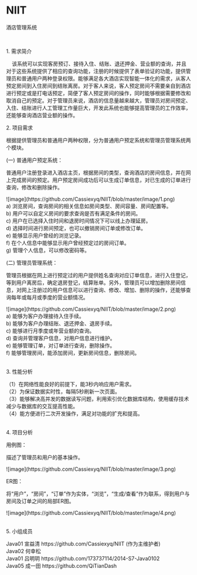 # NIIT
酒店管理系统

<br>
<p>1. 需求简介</p>
<p>&nbsp; &nbsp; 该系统可以实现客房预订、接待入住、结账、退还押金、营业额的查询，并且对于这些系统提供了相应的查询功能，注册的时候提供了表单验证的功能，提供管理员和普通用户两种登录权限。能够满足各大酒店实现智能一体化的需求，从客人预定房间到入住房间到结账离房。对于客人来说，客人预定房间不需要亲自到酒店进行预定或是打电话预定，简便了客人预定房间的操作，同时能够根据需要修改和取消自己的预定。对于管理员来说，酒店的信息量越来越大，管理员对房间预定、入住、结账进行人工管理工作量巨大，开发此系统也能够提高管理员的工作效率，还能够查询酒店营业额的操作。
</p>

<p>2.  项目需求</p>
<p>根据提供管理员和普通用户两种权限，分为普通用户预定系统和管理员管理系统两个模块。
</p>
<p>(一)	普通用户预定系统：</p>
<p>普通用户注册登录进入酒店主页，根据房间的类型，查询酒店的房间信息，并在网上完成房间的预定。用户预定房间成功后可以生成订单信息，对已生成的订单进行查询，修改和删除操作。
</p>
 ![image](https://github.com/Cassiexyq/NIIT/blob/master/image/1.png)</br>
a)  浏览房间，查询房间的相关信息如房间类型、房间容量、房间配置等。</br>
b)	用户可以自定义房间的要求查询是否有满足条件的房间。</br>
c)	用户在已选择入住时间和退房时间情况下可以线上办理延房。</br>
d)	选择时间进行房间预定，也可以撤销房间订单或修改订单。</br>
e)	能够显示用户曾经的浏览记录。</br>
f)	在个人信息中能够显示用户曾经预定过的房间订单。</br>
g)	管理个人信息，可以修改密码等。

<p>(二)    管理员管理系统：</p>
<p>管理员根据在网上进行预定过的用户提供姓名查询对应订单信息，进行入住登记，等到用户离房后，确定退房登记，结算账单。另外，管理员可以增加删除房间信息，对网上注册过的用户信息可以进行查询、修改、增加、删除的操作，还能够查询每年或每月或季度的营业额情况。
</p>
   ![image](https://github.com/Cassiexyq/NIIT/blob/master/image/2.png)</br>
a)    能够为客户办理接待入住手续。<br/>
b)	能够为客户办理结账、退还押金、退房手续。<br/>
c)	能够进行月季度或年营业额的查询。<br/>
d)	查询并管理客户信息，对用户信息进行维护。<br/>
e)	能够管理订单，对订单进行查询，删除操作。<br/>
f)	能够管理房间，能添加房间，更新房间信息，删除房间。</br>
</br>
<p>3.  性能分析</p>
（1）在网络性能良好的前提下，能3秒内响应用户需求。<br/>
（2）为保证数据实时性，每隔5秒刷新一次页面。<br/>
（3）能够解决高并发的数据读写问题，利用索引优化数据库结构，使用缓存技术减少与数据库的交互提高性能。</br>
（4）能方便进行二次开发操作，满足对功能的扩充和提高。</br>
<p></br>4.    项目分析</p>
<p>用例图：</p>
  <p>描述了管理员和用户的基本操作。</p>
  <p>![image](https://github.com/Cassiexyq/NIIT/blob/master/image/3.png)
  </p><p>ER图：
</p><p>  将“用户”，“房间”，“订单”作为实体，“浏览”，“生成/查看”作为联系，得到用户与房间及订单之间的局部ER图。
</p>
 ![image](https://github.com/Cassiexyq/NIIT/blob/master/image/4.png)
<p></br> 5.    小组成员</p>
Java01 宣益清   https://github.com/Cassiexyq/NIIT   (作为主维护者)</br>
Java02 何幸松</br>
Java01 吕明玥   https://github.com/173737114/2014-S7-Java0102  </br>
Java05 成一田 https://github.com/QiTianDash </br>
